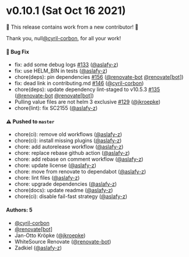 # v0.10.1 (Sat Oct 16 2021)

:tada: This release contains work from a new contributor! :tada:

Thank you, null[@cyril-corbon](https://github.com/cyril-corbon), for all your work!

#### 🐛 Bug Fix

- fix: add some debug logs [#133](https://github.com/aslafy-z/helm-git/pull/133) ([@aslafy-z](https://github.com/aslafy-z))
- fix: use HELM_BIN in tests ([@aslafy-z](https://github.com/aslafy-z))
- chore(deps): pin dependencies [#156](https://github.com/aslafy-z/helm-git/pull/156) ([@renovate-bot](https://github.com/renovate-bot) [@renovate[bot]](https://github.com/renovate[bot]))
- fix: dead link in contributing.md [#146](https://github.com/aslafy-z/helm-git/pull/146) ([@cyril-corbon](https://github.com/cyril-corbon))
- chore(deps): update dependency lint-staged to v10.5.3 [#135](https://github.com/aslafy-z/helm-git/pull/135) ([@renovate-bot](https://github.com/renovate-bot) [@renovate[bot]](https://github.com/renovate[bot]))
- Pulling value files are not helm 3 exclusive [#129](https://github.com/aslafy-z/helm-git/pull/129) ([@jkroepke](https://github.com/jkroepke))
- chore(lint): fix SC2155 ([@aslafy-z](https://github.com/aslafy-z))

#### ⚠️ Pushed to `master`

- chore(ci): remove old workflows ([@aslafy-z](https://github.com/aslafy-z))
- chore(ci): install missing plugins ([@aslafy-z](https://github.com/aslafy-z))
- chore: add autorelease workflow ([@aslafy-z](https://github.com/aslafy-z))
- chore: replace rebase github action ([@aslafy-z](https://github.com/aslafy-z))
- chore: add rebase on comment workflow ([@aslafy-z](https://github.com/aslafy-z))
- chore: update license ([@aslafy-z](https://github.com/aslafy-z))
- chore: move from renovate to dependabot ([@aslafy-z](https://github.com/aslafy-z))
- chore: lint files ([@aslafy-z](https://github.com/aslafy-z))
- chore: upgrade dependencies ([@aslafy-z](https://github.com/aslafy-z))
- chore(docs): update readme ([@aslafy-z](https://github.com/aslafy-z))
- chore(ci): disable fail-fast strategy ([@aslafy-z](https://github.com/aslafy-z))

#### Authors: 5

- [@cyril-corbon](https://github.com/cyril-corbon)
- [@renovate[bot]](https://github.com/renovate[bot])
- Jan-Otto Kröpke ([@jkroepke](https://github.com/jkroepke))
- WhiteSource Renovate ([@renovate-bot](https://github.com/renovate-bot))
- Zadkiel ([@aslafy-z](https://github.com/aslafy-z))
